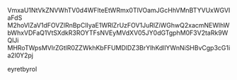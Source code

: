 VmxaU1NtVkZNVWhTV0d4WFlteEtWRmx0TlVOamJGcHhVMnBTYVUxWGVIaFdS
M2hoVlZaV1dFOVZlRnBpClIyaE1WRlZrUzFOV1JuRlZiWGhwQ2xacmNEWlhW
bWhxVDFaQ1VtSXdkR3ROYTFsNVEyMVdXV05JY0dGTgphM0F3V2taRk9WQlJi
MHRoTWpsMVlrZGtlR0ZZWkhKbFFUMDlDZ3BrYlhKdllYWnNiSHBvCgp3cG1i
a2l0Y2pj

eyretbyrol